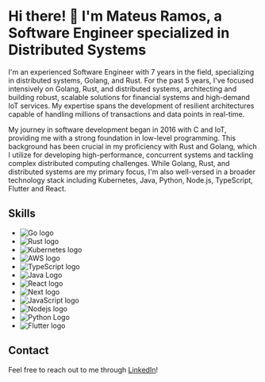 # Hi there! 👋 I'm Mateus Ramos, a Software Engineer specialized in Distributed Systems

I'm an experienced Software Engineer with 7 years in the field, specializing in distributed systems, Golang, and Rust. For the past 5 years, I've focused intensively on Golang, Rust, and distributed systems, architecting and building robust, scalable solutions for financial systems and high-demand IoT services. My expertise spans the development of resilient architectures capable of handling millions of transactions and data points in real-time.

My journey in software development began in 2016 with C and IoT, providing me with a strong foundation in low-level programming. This background has been crucial in my proficiency with Rust and Golang, which I utilize for developing high-performance, concurrent systems and tackling complex distributed computing challenges.
While Golang, Rust, and distributed systems are my primary focus, I'm also well-versed in a broader technology stack including Kubernetes, Java, Python, Node.js, TypeScript, Flutter and React. 


## Skills

- ![Go logo](https://img.shields.io/badge/Go-00ADD8?style=for-the-badge&logo=go&logoColor=white)
- ![Rust logo](https://img.shields.io/badge/Rust-000000?style=for-the-badge&logo=rust&logoColor=white)
- ![Kubernetes logo](https://img.shields.io/badge/kubernetes-%23326ce5.svg?style=for-the-badge&logo=kubernetes&logoColor=white)
- ![AWS logo](https://img.shields.io/badge/Amazon_AWS-232F3E?style=for-the-badge&logo=amazon-aws&logoColor=white)
- ![TypeScript logo](https://img.shields.io/badge/TypeScript-007ACC?style=for-the-badge&logo=typescript&logoColor=white)
- ![Java Logo](https://img.shields.io/badge/Java-ED8B00?style=for-the-badge&logo=java&logoColor=white)
- ![React logo](https://img.shields.io/badge/React-20232A?style=for-the-badge&logo=react&logoColor=61DAFB)
- ![Next logo](https://img.shields.io/badge/Next.js-000?logo=nextdotjs&logoColor=fff&style=for-the-badge)
- ![JavaScript logo](https://img.shields.io/badge/JavaScript-F7DF1E?style=for-the-badge&logo=javascript&logoColor=black)
- ![Nodejs logo](https://img.shields.io/badge/Node.js-43853D?style=for-the-badge&logo=node.js&logoColor=white)
- ![Python Logo](https://img.shields.io/badge/Python-3776AB?style=for-the-badge&logo=python&logoColor=white)
- ![Flutter logo](https://img.shields.io/badge/Flutter-02569B?style=for-the-badge&logo=flutter&logoColor=white)


## Contact
Feel free to reach out to me through [LinkedIn](https://www.linkedin.com/in/devmateusramos)!
